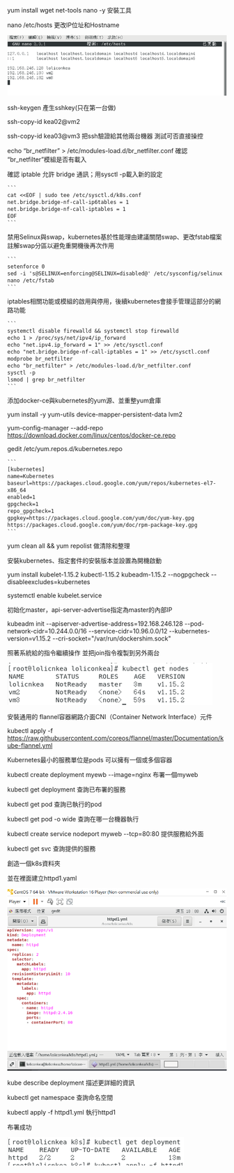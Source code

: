 yum install wget net-tools nano -y 安裝工具

nano /etc/hosts 更改IP位址和Hostname

![GITHUB](https://github.com/loliconkea/Docker/blob/main/image/Kubernetes-01.png) 

ssh-keygen 產生sshkey(只在第一台做)

ssh-copy-id kea02@vm2

ssh-copy-id kea03@vm3 把ssh驗證給其他兩台機器 測試可否直接操控

echo “br_netfilter” > /etc/modules-load.d/br_netfilter.conf 確認 “br_netfilter”模組是否有載入

確認 iptable 允許 bridge 通訊；用sysctl -p載入新的設定

    ```
    cat <<EOF | sudo tee /etc/sysctl.d/k8s.conf
    net.bridge.bridge-nf-call-ip6tables = 1
    net.bridge.bridge-nf-call-iptables = 1
    EOF
    ```

禁用Selinux與swap，kubernetes基於性能理由建議關閉swap、更改fstab檔案註解swap分區以避免重開機後再次作用

    ```
    setenforce 0
    sed -i 's@SELINUX=enforcing@SELINUX=disabled@' /etc/sysconfig/selinux
    nano /etc/fstab
    ```
iptables相關功能或模組的啟用與停用，後續kubernetes會接手管理這部分的網路功能

    ```
    systemctl disable firewalld && systemctl stop firewalld
    echo 1 > /proc/sys/net/ipv4/ip_forward
    echo "net.ipv4.ip_forward = 1" >> /etc/sysctl.conf
    echo "net.bridge.bridge-nf-call-iptables = 1" >> /etc/sysctl.conf
    modprobe br_netfilter
    echo "br_netfilter" > /etc/modules-load.d/br_netfilter.conf
    sysctl -p
    lsmod | grep br_netfilter
    ```
添加docker-ce與kubernetes的yum源、並重整yum倉庫

yum install -y yum-utils device-mapper-persistent-data lvm2

yum-config-manager --add-repo https://download.docker.com/linux/centos/docker-ce.repo

gedit /etc/yum.repos.d/kubernetes.repo

    ```
    [kubernetes]
    name=Kubernetes
    baseurl=https://packages.cloud.google.com/yum/repos/kubernetes-el7-x86_64
    enabled=1
    gpgcheck=1
    repo_gpgcheck=1
    gpgkey=https://packages.cloud.google.com/yum/doc/yum-key.gpg https://packages.cloud.google.com/yum/doc/rpm-package-key.gpg
    ```
yum clean all && yum repolist 做清除和整理

安裝kubernetes、指定套件的安裝版本並設置為開機啟動

yum install kubelet-1.15.2 kubectl-1.15.2 kubeadm-1.15.2 --nogpgcheck --disableexcludes=kubernetes

systemctl enable kubelet.service

初始化master，api-server-advertise指定為master的內部IP

kubeadm init --apiserver-advertise-address=192.168.246.128 --pod-network-cidr=10.244.0.0/16 --service-cidr=10.96.0.0/12 --kubernetes-version=v1.15.2 --cri-socket="/var/run/dockershim.sock"

照著系統給的指令繼續操作 並把join指令複製到另外兩台

![GITHUB](https://github.com/loliconkea/Docker/blob/main/image/Kubernetes-02.png)

安裝通用的 flannel容器網路介面CNI（Container Network Interface）元件

kubectl apply -f https://raw.githubusercontent.com/coreos/flannel/master/Documentation/kube-flannel.yml

Kubernetes最小的服務單位是pods 可以擁有一個或多個容器

kubectl create deployment myewb --image=nginx 布署一個myweb

kubectl get deployment 查詢已布署的服務

kubectl get pod 查詢已執行的pod

kubectl get pod -o wide 查詢在哪一台機器執行

 kubectl create service nodeport myweb --tcp=80:80 提供服務給外面
 
 kubectl get svc 查詢提供的服務

創造一個k8s資料夾

並在裡面建立httpd1.yaml

![GITHUB](https://github.com/loliconkea/Docker/blob/main/image/Kubernetes-03.png)

kube describe deployment 描述更詳細的資訊

kubectl get namespace 查詢命名空間

kubectl apply -f httpd1.yml 執行httpd1

布署成功

![GITHUB](https://github.com/loliconkea/Docker/blob/main/image/Kubernetes-04.png)
